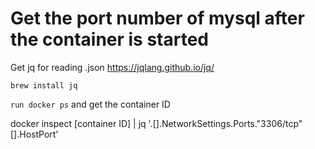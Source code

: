 # Get the port number of mysql after the container is started

Get jq for reading .json
https://jqlang.github.io/jq/

`brew install jq`

`run docker ps` and get the container ID

docker inspect [container ID] | jq '.[].NetworkSettings.Ports."3306/tcp"[].HostPort'